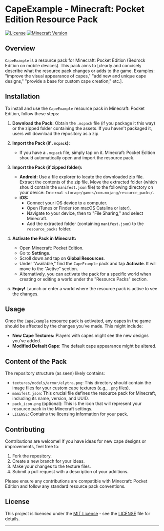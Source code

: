 # CapeExample - Minecraft: Pocket Edition Resource Pack

[![License](https://img.shields.io/badge/License-MIT-yellow.svg)](https://opensource.org/licenses/MIT)
[![Minecraft Version](https://img.shields.io/badge/Minecraft%20PE-Latest-brightgreen.svg)](https://www.minecraft.net/en-us/pocket/)

## Overview

`CapeExample` is a resource pack for Minecraft: Pocket Edition (Bedrock Edition on mobile devices). This pack aims to [clearly and concisely describe what the resource pack changes or adds to the game. Examples: "improve the visual appearance of capes," "add new and unique cape designs," "provide a base for custom cape creation," etc.].

## Installation

To install and use the `CapeExample` resource pack in Minecraft: Pocket Edition, follow these steps:

1.  **Download the Pack:** Obtain the `.mcpack` file (if you package it this way) or the zipped folder containing the assets. If you haven't packaged it, users will download the repository as a zip.

2.  **Import the Pack (if `.mcpack`):**
    * If you have a `.mcpack` file, simply tap on it. Minecraft: Pocket Edition should automatically open and import the resource pack.

3.  **Import the Pack (if zipped folder):**
    * **Android:** Use a file explorer to locate the downloaded zip file. Extract the contents of the zip file. Move the extracted folder (which should contain the `manifest.json` file) to the following directory on your device: `Internal storage/games/com.mojang/resource_packs/`.
    * **iOS:**
        * Connect your iOS device to a computer.
        * Open iTunes or Finder (on macOS Catalina or later).
        * Navigate to your device, then to "File Sharing," and select Minecraft.
        * Add the extracted folder (containing `manifest.json`) to the `resource_packs` folder.

4.  **Activate the Pack in Minecraft:**
    * Open Minecraft: Pocket Edition.
    * Go to **Settings**.
    * Scroll down and tap on **Global Resources**.
    * Under "Available," find the `CapeExample` pack and tap **Activate**. It will move to the "Active" section.
    * Alternatively, you can activate the pack for a specific world when creating or editing a world under the "Resource Packs" section.

5.  **Enjoy!** Launch or enter a world where the resource pack is active to see the changes.

## Usage

Once the `CapeExample` resource pack is activated, any capes in the game should be affected by the changes you've made. This might include:

* **New Cape Textures:** Players with capes might see the new designs you've added.
* **Modified Default Cape:** The default cape appearance might be altered.

## Content of the Pack

The repository structure (as seen) likely contains:

* `textures/models/armor/elytra.png`: This directory should contain the image files for your custom cape textures (e.g., `.png` files).
* `manifest.json`: This crucial file defines the resource pack for Minecraft, including its name, version, and UUID.
* `pack_icon.png` (optional): This is the icon that will represent your resource pack in the Minecraft settings.
* `LICENSE`: Contains the licensing information for your pack.

## Contributing

Contributions are welcome! If you have ideas for new cape designs or improvements, feel free to:

1.  Fork the repository.
2.  Create a new branch for your ideas.
3.  Make your changes to the texture files.
4.  Submit a pull request with a description of your additions.

Please ensure any contributions are compatible with Minecraft: Pocket Edition and follow any standard resource pack conventions.

## License

This project is licensed under the [MIT License](https://github.com/noah-ah23/cape-example/blob/main/LICENSE) - see the [LICENSE](https://github.com/noah-ah23/cape-example/blob/main/LICENSE) file for details.

-----
